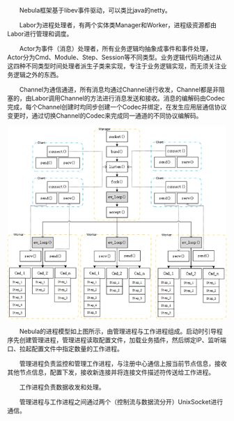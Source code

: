 &emsp;&emsp;Nebula框架基于libev事件驱动，可以类比java的netty。

&emsp;&emsp;Labor为进程处理者，有两个实体类Manager和Worker，进程级资源都由Labor进行管理和调度。

&emsp;&emsp;Actor为事件（消息）处理者，所有业务逻辑均抽象成事件和事件处理，Actor分为Cmd、Module、Step、Session等不同类型。业务逻辑代码均通过从这四种不同类型时间处理者派生子类来实现，专注于业务逻辑实现，而无须关注业务逻辑之外的东西。

&emsp;&emsp;Channel为通信通道，所有消息均通过Channel进行收发，Channel都是非阻塞的，由Labor调用Channel的方法进行消息发送和接收。消息的编解码由Codec完成，每个Channel创建时均同步创建一个Codec并绑定，在发生应用层通信协议变更时，通过切换Channel的Codec来完成同一通道的不同协议编解码。

![nebula process](../image/nebula_process.png)

&emsp;&emsp;Nebula的进程模型如上图所示，由管理进程与工作进程组成。启动时引导程序先创建管理进程，管理进程读取配置文件，加载业务插件，然后绑定IP、监听端口、拉起配置文件中指定数量的工作进程。

&emsp;&emsp;管理进程负责监控和管理工作进程，与注册中心通信上报当前节点信息，接收其他节点信息，配置下发，接收新连接并将连接文件描述符传送给工作进程。

&emsp;&emsp;工作进程负责数据收发和处理。

&emsp;&emsp;管理进程与工作进程之间通过两个（控制流与数据流分开）UnixSocket进行通信。

